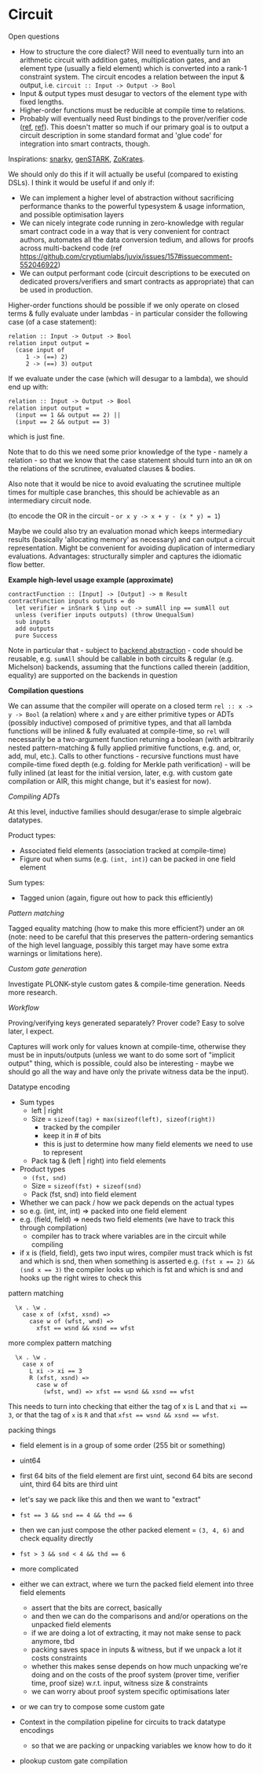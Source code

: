 # Circuit

Open questions
- How to structure the core dialect? Will need to eventually turn into an arithmetic circuit with addition gates, multiplication gates, and an element type (usually a field element) which is converted into a rank-1 constraint system. The circuit encodes a relation between the input & output, i.e. `circuit :: Input -> Output -> Bool`
- Input & output types must desugar to vectors of the element type with fixed lengths.
- Higher-order functions must be reducible at compile time to relations.
- Probably will eventually need Rust bindings to the prover/verifier code ([ref](https://blog.mgattozzi.dev/haskell-rust/), [ref](http://hackage.haskell.org/package/curryrs)). This doesn't matter so much if our primary goal is to output a circuit description in some standard format and 'glue code' for integration into smart contracts, though.

Inspirations: [snarky](https://github.com/o1-labs/snarky), [genSTARK](https://github.com/GuildOfWeavers/genSTARK), [ZoKrates](https://github.com/zokrates/zokrates).

We should only do this if it will actually be useful (compared to existing DSLs). I think it would be useful if and only if:
- We can implement a higher level of abstraction without sacrificing performance thanks to the powerful typesystem & usage information, and possible optimisation layers
- We can nicely integrate code running in zero-knowledge with regular smart contract code in a way that is very convenient for contract authors, automates all the data conversion tedium, and allows for proofs across multi-backend code (ref https://github.com/cryptiumlabs/juvix/issues/157#issuecomment-552046922)
- We can output performant code (circuit descriptions to be executed on dedicated provers/verifiers and smart contracts as appropriate) that can be used in production.

Higher-order functions should be possible if we only operate on closed terms & fully evaluate under lambdas - in particular consider the following case (of a case statement):

```
relation :: Input -> Output -> Bool
relation input output =
  (case input of
     1 -> (==) 2)
     2 -> (==) 3) output
```

If we evaluate under the case (which will desugar to a lambda), we should end up with:

```
relation :: Input -> Output -> Bool
relation input output =
  (input == 1 && output == 2) ||
  (input == 2 && output == 3)
```

which is just fine.

Note that to do this we need some prior knowledge of the type - namely a relation - so that we know that the case statement should turn into an `OR` on the relations of the scrutinee, evaluated clauses & bodies.

Also note that it would be nice to avoid evaluating the scrutinee multiple times for multiple case branches, this should be achievable as an intermediary circuit node.

(to encode the OR in the circuit - `or x y -> x + y - (x * y) = 1`)

Maybe we could also try an evaluation monad which keeps intermediary results (basically 'allocating memory' as necessary) and can output a circuit representation. Might be convenient for avoiding duplication of intermediary evaluations. Advantages: structurally simpler and captures the idiomatic flow better.

**Example high-level usage example (approximate)**

```
contractFunction :: [Input] -> [Output] -> m Result
contractFunction inputs outputs = do
  let verifier = inSnark $ \inp out -> sumAll inp == sumAll out
  unless (verifier inputs outputs) (throw UnequalSum)
  sub inputs
  add outputs
  pure Success
```

Note in particular that - subject to [backend abstraction](https://github.com/cryptiumlabs/juvix/issues/157) - code should be reusable, e.g. `sumAll` should be callable in both circuits & regular (e.g. Michelson) backends, assuming that the functions called therein (addition, equality) are supported on the backends in question

**Compilation questions**

We can assume that the compiler will operate on a closed term `rel :: x -> y -> Bool` (a relation) where `x` and `y` are either primitive types or ADTs (possibly inductive) composed of primitive types, and that all lambda functions will be inlined & fully evaluated at compile-time, so `rel` will necessarily be a two-argument function returning a boolean (with arbitrarily nested pattern-matching & fully applied primitive functions, e.g. and, or, add, mul, etc.). Calls to other functions - recursive functions must have compile-time fixed depth (e.g. folding for Merkle path verification) - will be fully inlined (at least for the initial version, later, e.g. with custom gate compilation or AIR, this might change, but it's easiest for now).

*Compiling ADTs*

At this level, inductive families should desugar/erase to simple algebraic datatypes.

Product types:
- Associated field elements (association tracked at compile-time)
- Figure out when sums (e.g. `(int, int)`) can be packed in one field element

Sum types:
- Tagged union (again, figure out how to pack this efficiently)

*Pattern matching*

Tagged equality matching (how to make this more efficient?) under an `OR` (note: need to be careful that this preserves the pattern-ordering semantics of the high level language, possibly this target may have some extra warnings or limitations here).

*Custom gate generation*

Investigate PLONK-style custom gates & compile-time generation. Needs more research.

*Workflow*

Proving/verifying keys generated separately? Prover code? Easy to solve later, I expect.

Captures will work only for values known at compile-time, otherwise they must be in inputs/outputs (unless we want to do some sort of "implicit output" thing, which is possible, could also be interesting - maybe we should go all the way and have only the private witness data be the input).

Datatype encoding
- Sum types
  - left | right
  - Size = `sizeof(tag) + max(sizeof(left), sizeof(right))`
    - tracked by the compiler
    - keep it in # of bits
    - this is just to determine how many field elements we need to use to represent
  - Pack tag & (left | right) into field elements
- Product types
  - `(fst, snd)`
  - Size = `sizeof(fst) + sizeof(snd)`
  - Pack (fst, snd) into field element
- Whether we can pack / how we pack depends on the actual types
- so e.g. (int, int, int) => packed into one field element
- e.g. (field, field) => needs two field elements (we have to track this through compilation)
  - compiler has to track where variables are in the circuit while compiling
- if x is (field, field), gets two input wires, compiler must track which is fst and which is snd, then when something is asserted e.g. `(fst x == 2) && (snd x == 3)` the compiler looks up which is fst and which is snd and hooks up the right wires to check this

pattern matching

```
  \x . \w . 
    case x of (xfst, xsnd) =>
      case w of (wfst, wnd) =>
        xfst == wsnd && xsnd == wfst
```

more complex pattern matching

```
  \x . \w .
    case x of
      L xi -> xi == 3
      R (xfst, xsnd) =>
        case w of
          (wfst, wnd) => xfst == wsnd && xsnd == wfst
```

This needs to turn into checking that either the tag of x is L and that `xi == 3`, or that the tag of `x` is `R` and that `xfst == wsnd && xsnd == wfst`.

packing things

- field element is in a group of some order (255 bit or something)
- uint64
- first 64 bits of the field element are first uint, second 64 bits are second uint, third 64 bits are third uint
- let's say we pack like this and then we want to "extract"

- `fst == 3 && snd == 4 && thd == 6`
- then we can just compose the other packed element = `(3, 4, 6)` and check equality directly

- `fst > 3 && snd < 4 && thd == 6`
- more complicated
- either we can extract, where we turn the packed field element into three field elements
  - assert that the bits are correct, basically
  - and then we can do the comparisons and and/or operations on the unpacked field elements
  - if we are doing a lot of extracting, it may not make sense to pack anymore, tbd
  - packing saves space in inputs & witness, but if we unpack a lot it costs constraints
  - whether this makes sense depends on how much unpacking we're doing and on the costs of the proof system (prover time, verifier time, proof size) w.r.t. input, witness size & constraints
  - we can worry about proof system specific optimisations later
- or we can try to compose some custom gate

- Context in the compilation pipeline for circuits to track datatype encodings
  - so that we are packing or unpacking variables we know how to do it

- plookup custom gate compilation
